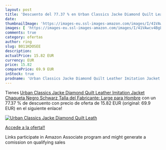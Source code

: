 ```yaml
---
layout: post
title: 'Descuento del 77.37 % en Urban Classics Jacke Diamond Quilt Leath'
date: 
thumbnailImage: 'https://images-eu.ssl-images-amazon.com/images/I/41VAwcv4BgL._SL200_.jpg'
images: [ 'https://images-eu.ssl-images-amazon.com/images/I/41VAwcv4BgL._SL200_.jpg' ]
comments: true
category: ofertas
author: ring
slug: B011KDOSEE
description:
actualPrice: 15.82 EUR
currency: EUR
price: 15.82
comparePrice: 69.9 EUR
inStock: true
prodname: 'Urban Classics Jacke Diamond Quilt Leather Imitation Jacket Chaqueta  Negro  Schwarz   Talla del Fabricante: Large para Hombre'
---
```


Tienes [Urban Classics Jacke Diamond Quilt Leather Imitation Jacket Chaqueta  Negro  Schwarz   Talla del Fabricante: Large para Hombre](https://www.amazon.es/dp/B011KDOSEE/?tag=tolees-21) con un 77.37 % de descuento con precio de oferta de 15.82 EUR (original: 69.9 EUR) en el siguiente enlace!

[![Urban Classics Jacke Diamond Quilt Leath](https://images-eu.ssl-images-amazon.com/images/I/41VAwcv4BgL._SL200_.jpg)](https://www.amazon.es/dp/B011KDOSEE/?tag=tolees-21)

[Accede a la oferta!!](https://www.amazon.es/dp/B011KDOSEE/?tag=tolees-21)

Links participate in Amazon Associate program and might generate a comission on qualifying sales


